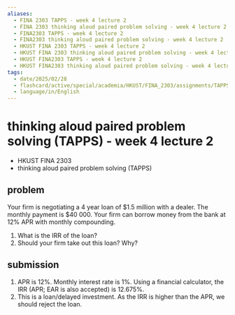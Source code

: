 ```yaml
---
aliases:
  - FINA 2303 TAPPS - week 4 lecture 2
  - FINA 2303 thinking aloud paired problem solving - week 4 lecture 2
  - FINA2303 TAPPS - week 4 lecture 2
  - FINA2303 thinking aloud paired problem solving - week 4 lecture 2
  - HKUST FINA 2303 TAPPS - week 4 lecture 2
  - HKUST FINA 2303 thinking aloud paired problem solving - week 4 lecture 2
  - HKUST FINA2303 TAPPS - week 4 lecture 2
  - HKUST FINA2303 thinking aloud paired problem solving - week 4 lecture 2
tags:
  - date/2025/02/28
  - flashcard/active/special/academia/HKUST/FINA_2303/assignments/TAPPS/week_4_lecture_2
  - language/in/English
---
```


# thinking aloud paired problem solving (TAPPS) - week 4 lecture 2

- HKUST FINA 2303
- thinking aloud paired problem solving (TAPPS)

## problem

Your firm is negotiating a 4 year loan of \$1.5 million with a dealer. The monthly payment is \$40&nbsp;000. Your firm can borrow money from the bank at 12% APR with monthly compounding.

1. What is the IRR of the loan?
2. Should your firm take out this loan? Why?

## submission

1. APR is 12%. Monthly interest rate is 1%. Using a financial calculator, the IRR \(APR; EAR is also accepted\) is 12.675%.
2. This is a loan/delayed investment. As the IRR is higher than the APR, we should reject the loan.
